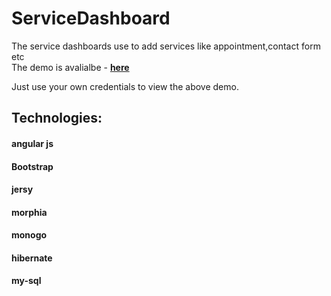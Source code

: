 # ServiceDashboard
The service dashboards use to add services like appointment,contact form etc  
The demo is avalialbe - [**here**](http://productionapp-caddymed.rhcloud.com/)

Just use your own credentials to view the above demo. 

## Technologies: 
#### angular js 
#### Bootstrap 
#### jersy   
#### morphia 
#### monogo  
#### hibernate 
#### my-sql 

